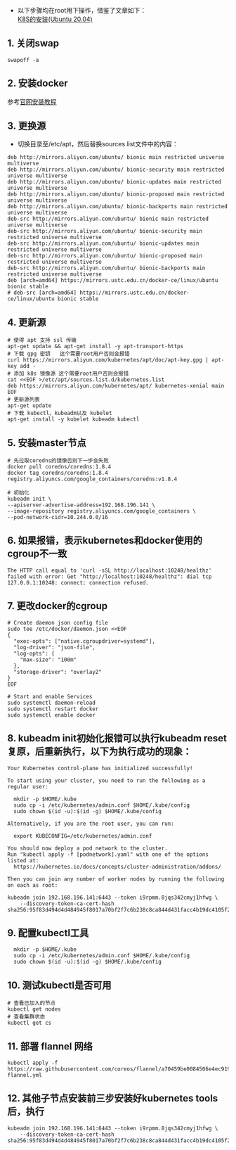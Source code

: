 - 以下步骤均在root用下操作，借鉴了文章如下：  
[K8S的安装(Ubuntu 20.04)](https://www.jianshu.com/p/520d6414a4ab)
## 1. 关闭swap
```cassandraql
swapoff -a 
```

## 2. 安装docker
参考[官网安装教程](https://docs.docker.com/engine/install/ubuntu/#install-using-the-repository)

## 3. 更换源
- 切换目录至/etc/apt，然后替换sources.list文件中的内容：
```cassandraql
deb http://mirrors.aliyun.com/ubuntu/ bionic main restricted universe multiverse                          
deb http://mirrors.aliyun.com/ubuntu/ bionic-security main restricted universe multiverse
deb http://mirrors.aliyun.com/ubuntu/ bionic-updates main restricted universe multiverse
deb http://mirrors.aliyun.com/ubuntu/ bionic-proposed main restricted universe multiverse
deb http://mirrors.aliyun.com/ubuntu/ bionic-backports main restricted universe multiverse
deb-src http://mirrors.aliyun.com/ubuntu/ bionic main restricted universe multiverse
deb-src http://mirrors.aliyun.com/ubuntu/ bionic-security main restricted universe multiverse
deb-src http://mirrors.aliyun.com/ubuntu/ bionic-updates main restricted universe multiverse
deb-src http://mirrors.aliyun.com/ubuntu/ bionic-proposed main restricted universe multiverse
deb-src http://mirrors.aliyun.com/ubuntu/ bionic-backports main restricted universe multiverse
deb [arch=amd64] https://mirrors.ustc.edu.cn/docker-ce/linux/ubuntu bionic stable
# deb-src [arch=amd64] https://mirrors.ustc.edu.cn/docker-ce/linux/ubuntu bionic stable
```

## 4. 更新源
```cassandraql
# 使得 apt 支持 ssl 传输
apt-get update && apt-get install -y apt-transport-https
# 下载 gpg 密钥   这个需要root用户否则会报错
curl https://mirrors.aliyun.com/kubernetes/apt/doc/apt-key.gpg | apt-key add - 
# 添加 k8s 镜像源 这个需要root用户否则会报错
cat <<EOF >/etc/apt/sources.list.d/kubernetes.list
deb https://mirrors.aliyun.com/kubernetes/apt/ kubernetes-xenial main
EOF
# 更新源列表
apt-get update
# 下载 kubectl，kubeadm以及 kubelet
apt-get install -y kubelet kubeadm kubectl
```

## 5. 安装master节点
```
# 先拉取coredns的镜像否则下一步会失败
docker pull coredns/coredns:1.8.4
docker tag coredns/coredns:1.8.4 registry.aliyuncs.com/google_containers/coredns:v1.8.4

# 初始化
kubeadm init \
--apiserver-advertise-address=192.168.196.141 \
--image-repository registry.aliyuncs.com/google_containers \
--pod-network-cidr=10.244.0.0/16
```

## 6. 如果报错，表示kubernetes和docker使用的cgroup不一致
```cassandraql
The HTTP call equal to 'curl -sSL http://localhost:10248/healthz' failed with error: Get "http://localhost:10248/healthz": dial tcp 127.0.0.1:10248: connect: connection refused.
```

## 7. 更改docker的cgroup
```cassandraql
# Create daemon json config file
sudo tee /etc/docker/daemon.json <<EOF
{
  "exec-opts": ["native.cgroupdriver=systemd"],
  "log-driver": "json-file",
  "log-opts": {
    "max-size": "100m"
  },
  "storage-driver": "overlay2"
}
EOF

# Start and enable Services
sudo systemctl daemon-reload 
sudo systemctl restart docker
sudo systemctl enable docker
```

## 8. kubeadm init初始化报错可以执行kubeadm reset复原，后重新执行，以下为执行成功的现象：
```cassandraql
Your Kubernetes control-plane has initialized successfully!

To start using your cluster, you need to run the following as a regular user:

  mkdir -p $HOME/.kube
  sudo cp -i /etc/kubernetes/admin.conf $HOME/.kube/config
  sudo chown $(id -u):$(id -g) $HOME/.kube/config

Alternatively, if you are the root user, you can run:

  export KUBECONFIG=/etc/kubernetes/admin.conf

You should now deploy a pod network to the cluster.
Run "kubectl apply -f [podnetwork].yaml" with one of the options listed at:
  https://kubernetes.io/docs/concepts/cluster-administration/addons/

Then you can join any number of worker nodes by running the following on each as root:

kubeadm join 192.168.196.141:6443 --token i9rpmm.8jqs342cmyj1hfwg \
    --discovery-token-ca-cert-hash sha256:95f83d494d4d484945f8017a70bf2f7c6b238c8ca844d431facc4b19dc4105f2
```

## 9. 配置kubectl工具
```cassandraql
  mkdir -p $HOME/.kube
  sudo cp -i /etc/kubernetes/admin.conf $HOME/.kube/config
  sudo chown $(id -u):$(id -g) $HOME/.kube/config
```

## 10. 测试kubectl是否可用
```cassandraql
# 查看已加入的节点
kubectl get nodes
# 查看集群状态
kubectl get cs
```

## 11. 部署 flannel 网络
```cassandraql
kubectl apply -f https://raw.githubusercontent.com/coreos/flannel/a70459be0084506e4ec919aa1c114638878db11b/Documentation/kube-flannel.yml
```

## 12. 其他子节点安装前三步安装好kubernetes tools后，执行
```cassandraql
kubeadm join 192.168.196.141:6443 --token i9rpmm.8jqs342cmyj1hfwg \
    --discovery-token-ca-cert-hash sha256:95f83d494d4d484945f8017a70bf2f7c6b238c8ca844d431facc4b19dc4105f2
```


